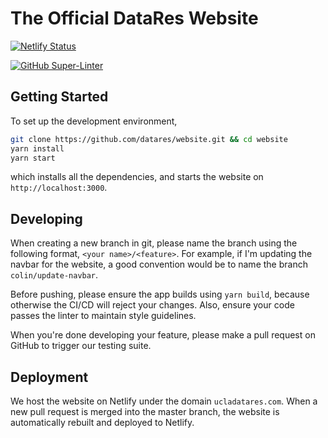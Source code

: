 # The Official DataRes Website

[![Netlify Status](https://api.netlify.com/api/v1/badges/ede91354-e171-4150-996e-564c70411cfb/deploy-status)](https://app.netlify.com/sites/celadon-salamander-26442a/deploys)

[![GitHub Super-Linter](https://github.com/datares/website/workflows/Lint%20Code%20Base/badge.svg)](https://github.com/marketplace/actions/super-linter)

## Getting Started
To set up the development environment,
```bash
git clone https://github.com/datares/website.git && cd website
yarn install
yarn start
```
which installs all the dependencies, and starts the website on `http://localhost:3000`.

## Developing
When creating a new branch in git, please name the branch using the following format, `<your name>/<feature>`.  For example, if I'm updating the navbar for the website, a good convention would be to name the branch `colin/update-navbar`.

Before pushing, please ensure the app builds using `yarn build`, because otherwise the CI/CD will reject your changes.  Also, ensure your code passes the linter to maintain style guidelines.

When you're done developing your feature, please make a pull request on GitHub to trigger our testing suite.

## Deployment
We host the website on Netlify under the domain `ucladatares.com`.  When a new pull request is merged into the master branch, the website is automatically rebuilt and deployed to Netlify.

